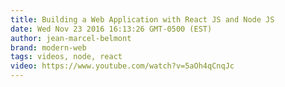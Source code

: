 ```yaml
---
title: Building a Web Application with React JS and Node JS
date: Wed Nov 23 2016 16:13:26 GMT-0500 (EST)
author: jean-marcel-belmont
brand: modern-web
tags: videos, node, react
video: https://www.youtube.com/watch?v=5aOh4qCnqJc
---
```

